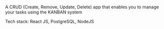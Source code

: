 A CRUD (Create, Remove, Update, Delete) app that enables you to manage your tasks using the KANBAN system

Tech stack: React JS, PostgreSQL, NodeJS
